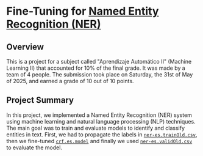 # Fine-Tuning for [Named Entity Recognition (NER)](https://en.wikipedia.org/wiki/Named-entity_recognition)

## Overview

This is a project for a subject called "Aprendizaje Automático II" (Machine Learning II) that accounted for 10% of the final grade. It was made by a team of 4 people. The submission took place on Saturday, the 31st of May of 2025, and earned a grade of 10 out of 10 points.

## Project Summary

In this project, we implemented a Named Entity Recognition (NER) system using machine learning and natural language processing (NLP) techniques. The main goal was to train and evaluate models to identify and classify entities in text. First, we had to propagate the labels in [`ner-es.trainOld.csv`](/data/ner-es.trainOld.csv), then we fine-tuned [`crf.es.model`](/crf.es.model) and finally we used [`ner-es.validOld.csv`](/data/ner-es.validOld.csv) to evaluate the model.
